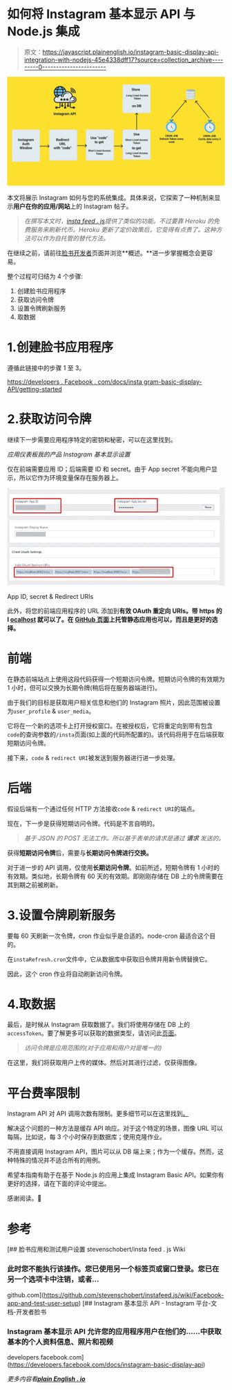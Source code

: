 # 如何将 Instagram 基本显示 API 与 Node.js 集成

> 原文：<https://javascript.plainenglish.io/instagram-basic-display-api-integration-with-nodejs-45e4338dff17?source=collection_archive---------0----------------------->

![](img/eebcf726aaaecd077279d3562d5c1a32.png)

本文将展示 Instagram 如何与您的系统集成。具体来说，它探索了一种机制来显示**用户在你的应用/网站**上的 Instagram 帖子。

> *在撰写本文时，*[*insta feed . js*](https://instafeedjs.com/#/)*提供了类似的功能。不过要靠 Heroku 的免费服务来刷新代币。Heroku 更新了定价政策后，它变得有点贵了。这种方法可以作为自托管的替代方法。*

在继续之前，请前往[脸书开发者](https://developers.facebook.com/docs/instagram-basic-display-api/overview)页面并浏览**概述。**进一步掌握概念会更容易。

整个过程可归结为 4 个步骤:

1.  创建脸书应用程序
2.  获取访问令牌
3.  设置令牌刷新服务
4.  取数据

# 1.创建脸书应用程序

遵循此链接中的步骤 1 至 3。

[https://developers . Facebook . com/docs/insta gram-basic-display-API/getting-started](https://developers.facebook.com/docs/instagram-basic-display-api/getting-started)

# 2.获取访问令牌

继续下一步需要应用程序特定的密钥和秘密，可以在这里找到。

*应用仪表板我的产品 Instagram 基本显示设置*

仅在前端需要应用 ID；后端需要 ID 和 secret。由于 App secret 不能向用户显示，所以它作为环境变量保存在服务器上。

![](img/e122c833633c2b32fe279e194871bd2c.png)

App ID, secret & Redirect URIs

此外，将您的前端应用程序的 URL 添加到**有效 OAuth 重定向 URIs。带 https 的 l [ocalhost](http://Localhost) 就可以了。在 [GitHub 页面](https://pages.github.com/)上托管静态应用也可以，而且是更好的选择。**

# 前端

在静态前端站点上使用这段代码获得一个短期访问令牌。短期访问令牌的有效期为 1 小时，但可以交换为长期令牌(稍后将在服务器端进行)。

由于我们的目标是获取用户相关信息和他们的 Instagram 照片，因此范围被设置为`user_profile` & `user_media`。

它将在一个新的选项卡上打开授权窗口。在被授权后，它将重定向到带有包含`code`的查询参数的`/insta`页面(如上面的代码所配置的)。该代码将用于在后端获取短期访问令牌。

接下来，`code` & `redirect URI`被发送到服务器进行进一步处理。

# 后端

假设后端有一个通过任何 HTTP 方法接收`code` & `redirect URI`的端点。

现在，下一步是获得短期访问令牌。代码是不言自明的。

> *基于 JSON 的 POST 无法工作。所以基于表单的请求是通过* ***请求*** *发送的。*

获得**短期访问令牌**后，需要与**长期访问令牌进行交换。**

对于进一步的 API 调用，仅使用**长期访问令牌**。如前所述，短期令牌有 1 小时的有效期。类似地，长期令牌有 60 天的有效期。即刚刚存储在 DB 上的令牌需要在其到期之前被刷新。

# 3.设置令牌刷新服务

要每 60 天刷新一次令牌，cron 作业似乎是合适的。node-cron 最适合这个目的。

在`instaRefresh.cron`文件中，它从数据库中获取旧令牌并用新令牌替换它。

因此，这个 cron 作业将自动刷新访问令牌。

# 4.取数据

最后，是时候从 Instagram 获取数据了。我们将使用存储在 DB 上的`accessToken`。要了解更多可以获取的数据类型，请访问此[页面](https://developers.facebook.com/docs/instagram-basic-display-api/guides)。

> *访问令牌是应用范围的(对于应用和用户对是唯一的)*

在这里，我们将获取用户上传的媒体。然后对其进行过滤，仅获得图像。

# 平台费率限制

Instagram API 对 API 调用次数有限制。更多细节可以在这里找到[。](https://developers.facebook.com/docs/graph-api/overview/rate-limiting#platform-rate-limits)

解决这个问题的一种方法是缓存 API 响应。对于这个特定的场景，图像 URL 可以每隔，比如说，每 3 个小时保存到数据库；使用克隆作业。

不用直接调用 Instagram API，图片可以从 DB 端上来；作为一个缓存。然而，这种特殊的情况并不适合所有的用例。

希望本指南有助于在基于 Node.js 的应用上集成 Instagram Basic API。如果你有更好的选择，请在下面的评论中提出。

感谢阅读。🙂

# 参考

[](https://github.com/stevenschobert/instafeed.js/wiki/Facebook-app-and-test-user-setup) [## 脸书应用和测试用户设置 stevenschobert/insta feed . js Wiki

### 此时您不能执行该操作。您已使用另一个标签页或窗口登录。您已在另一个选项卡中注销，或者…

github.com](https://github.com/stevenschobert/instafeed.js/wiki/Facebook-app-and-test-user-setup) [](https://developers.facebook.com/docs/instagram-basic-display-api) [## Instagram 基本显示 API - Instagram 平台-文档-开发者脸书

### Instagram 基本显示 API 允许您的应用程序用户在他们的……中获取基本的个人资料信息、照片和视频

developers.facebook.com](https://developers.facebook.com/docs/instagram-basic-display-api) 

*更多内容看*[***plain English . io***](http://plainenglish.io/)
